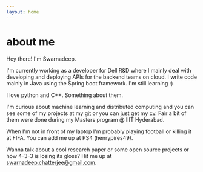 ```yaml
---
layout: home
---
```

# about me

Hey there! I'm Swarnadeep.

I'm currently working as a developer for Dell R&D where I mainly deal with developing and deploying APIs for the backend teams on cloud. I write code mainly in Java using the Spring boot framework. I'm still learning :)

I love python and C++. Something about them.

I'm curious about machine learning and distributed computing and you can see some of my projects at my <a href = "www.github.com/reallyoldturtle">git</a> or you can just get my <a href="https://github.com/reallyoldturtle/reallyoldturtle.github.io/blob/master/_data/cv_swarnadeep.pdf">cv</a>. Fair a bit of them were done during my Masters program @ IIIT Hyderabad.

When I'm not in front of my laptop I'm probably playing football or killing it at FIFA. You can add me up at PS4 (henrypires49).

Wanna talk about a cool research paper or some open source projects or how 4-3-3 is losing its gloss? Hit me up at swarnadeep.chatterjee@gmail.com.

